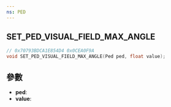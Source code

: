 ```yaml
---
ns: PED
---
```

## SET_PED_VISUAL_FIELD_MAX_ANGLE

```c
// 0x70793BDCA1E854D4 0x0CEA0F9A
void SET_PED_VISUAL_FIELD_MAX_ANGLE(Ped ped, float value);
```


## 參數
* **ped**: 
* **value**: 

